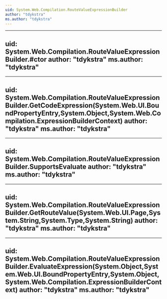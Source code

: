```yaml
---
uid: System.Web.Compilation.RouteValueExpressionBuilder
author: "tdykstra"
ms.author: "tdykstra"
---
```


---
uid: System.Web.Compilation.RouteValueExpressionBuilder.#ctor
author: "tdykstra"
ms.author: "tdykstra"
---

---
uid: System.Web.Compilation.RouteValueExpressionBuilder.GetCodeExpression(System.Web.UI.BoundPropertyEntry,System.Object,System.Web.Compilation.ExpressionBuilderContext)
author: "tdykstra"
ms.author: "tdykstra"
---

---
uid: System.Web.Compilation.RouteValueExpressionBuilder.SupportsEvaluate
author: "tdykstra"
ms.author: "tdykstra"
---

---
uid: System.Web.Compilation.RouteValueExpressionBuilder.GetRouteValue(System.Web.UI.Page,System.String,System.Type,System.String)
author: "tdykstra"
ms.author: "tdykstra"
---

---
uid: System.Web.Compilation.RouteValueExpressionBuilder.EvaluateExpression(System.Object,System.Web.UI.BoundPropertyEntry,System.Object,System.Web.Compilation.ExpressionBuilderContext)
author: "tdykstra"
ms.author: "tdykstra"
---
